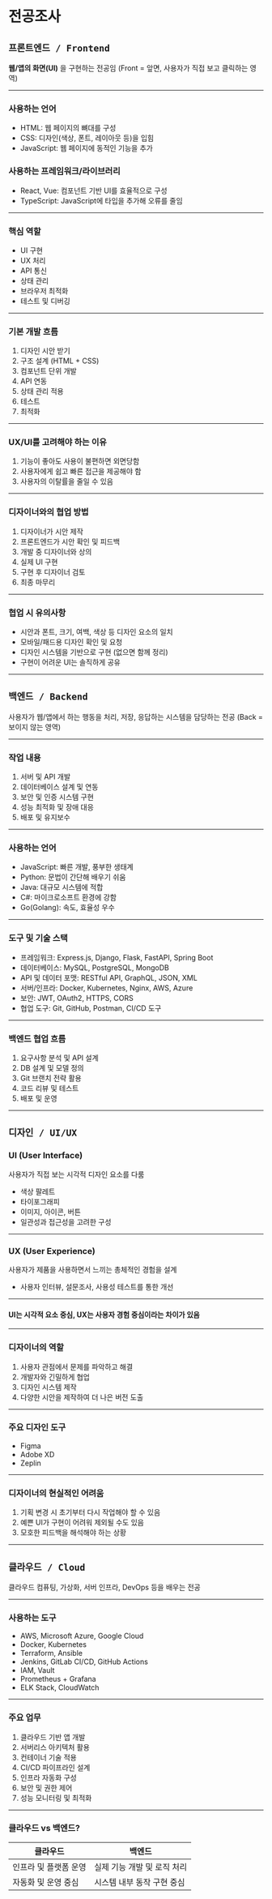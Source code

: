 # 전공조사

## `프론트엔드 / Frontend`

**웹/앱의 화면(UI)** 을 구현하는 전공임
(Front = 앞면, 사용자가 직접 보고 클릭하는 영역)

---

### 사용하는 언어
- HTML: 웹 페이지의 뼈대를 구성
- CSS: 디자인(색상, 폰트, 레이아웃 등)을 입힘
- JavaScript: 웹 페이지에 동적인 기능을 추가

### 사용하는 프레임워크/라이브러리
- React, Vue: 컴포넌트 기반 UI를 효율적으로 구성
- TypeScript: JavaScript에 타입을 추가해 오류를 줄임

---

### 핵심 역할
- UI 구현
- UX 처리
- API 통신
- 상태 관리
- 브라우저 최적화
- 테스트 및 디버깅

---

### 기본 개발 흐름
1. 디자인 시안 받기
2. 구조 설계 (HTML + CSS)
3. 컴포넌트 단위 개발
4. API 연동
5. 상태 관리 적용
6. 테스트
7. 최적화

---

### UX/UI를 고려해야 하는 이유
1. 기능이 좋아도 사용이 불편하면 외면당함
2. 사용자에게 쉽고 빠른 접근을 제공해야 함
3. 사용자의 이탈률을 줄일 수 있음

---

### 디자이너와의 협업 방법
1. 디자이너가 시안 제작
2. 프론트엔드가 시안 확인 및 피드백
3. 개발 중 디자이너와 상의
4. 실제 UI 구현
5. 구현 후 디자이너 검토
6. 최종 마무리

---

### 협업 시 유의사항
- 시안과 폰트, 크기, 여백, 색상 등 디자인 요소의 일치
- 모바일/패드용 디자인 확인 및 요청
- 디자인 시스템을 기반으로 구현 (없으면 함께 정리)
- 구현이 어려운 UI는 솔직하게 공유

---

## `백엔드 / Backend`

사용자가 웹/앱에서 하는 행동을 처리, 저장, 응답하는 시스템을 담당하는 전공
(Back = 보이지 않는 영역)

---

### 작업 내용
1. 서버 및 API 개발
2. 데이터베이스 설계 및 연동
3. 보안 및 인증 시스템 구현
4. 성능 최적화 및 장애 대응
5. 배포 및 유지보수

---

### 사용하는 언어
- JavaScript: 빠른 개발, 풍부한 생태계
- Python: 문법이 간단해 배우기 쉬움
- Java: 대규모 시스템에 적합
- C#: 마이크로소프트 환경에 강함
- Go(Golang): 속도, 효율성 우수

---

### 도구 및 기술 스택
- 프레임워크: Express.js, Django, Flask, FastAPI, Spring Boot 
- 데이터베이스: MySQL, PostgreSQL, MongoDB 
- API 및 데이터 포맷: RESTful API, GraphQL, JSON, XML
- 서버/인프라: Docker, Kubernetes, Nginx, AWS, Azure 
- 보안: JWT, OAuth2, HTTPS, CORS
- 협업 도구: Git, GitHub, Postman, CI/CD 도구 

---

### 백엔드 협업 흐름
1. 요구사항 분석 및 API 설계
2. DB 설계 및 모델 정의
3. Git 브랜치 전략 활용
4. 코드 리뷰 및 테스트
5. 배포 및 운영

---

## `디자인 / UI/UX`

### UI (User Interface)

사용자가 직접 보는 시각적 디자인 요소를 다룸  
- 색상 팔레트  
- 타이포그래피  
- 이미지, 아이콘, 버튼  
- 일관성과 접근성을 고려한 구성

---

### UX (User Experience)

사용자가 제품을 사용하면서 느끼는 총체적인 경험을 설계  
- 사용자 인터뷰, 설문조사, 사용성 테스트를 통한 개선

---

#### UI는 시각적 요소 중심, UX는 사용자 경험 중심이라는 차이가 있음

---

### 디자이너의 역할
1. 사용자 관점에서 문제를 파악하고 해결
2. 개발자와 긴밀하게 협업
3. 디자인 시스템 제작
4. 다양한 시안을 제작하여 더 나은 버전 도출

---

### 주요 디자인 도구
- Figma
- Adobe XD
- Zeplin

---

### 디자이너의 현실적인 어려움
1. 기획 변경 시 초기부터 다시 작업해야 할 수 있음
2. 예쁜 UI가 구현이 어려워 제외될 수도 있음
3. 모호한 피드백을 해석해야 하는 상황

---

## `클라우드 / Cloud`

클라우드 컴퓨팅, 가상화, 서버 인프라, DevOps 등을 배우는 전공

---

### 사용하는 도구
- AWS, Microsoft Azure, Google Cloud
- Docker, Kubernetes
- Terraform, Ansible
- Jenkins, GitLab CI/CD, GitHub Actions
- IAM, Vault
- Prometheus + Grafana
- ELK Stack, CloudWatch

---

### 주요 업무
1. 클라우드 기반 앱 개발
2. 서버리스 아키텍처 활용
3. 컨테이너 기술 적용
4. CI/CD 파이프라인 설계
5. 인프라 자동화 구성
6. 보안 및 권한 제어
7. 성능 모니터링 및 최적화

---

### 클라우드 vs 백엔드?

| 클라우드            | 백엔드                      |
|--------------------|-----------------------------|
| 인프라 및 플랫폼 운영 | 실제 기능 개발 및 로직 처리  |
| 자동화 및 운영 중심    | 시스템 내부 동작 구현 중심   |

